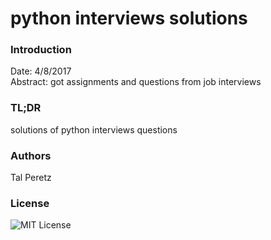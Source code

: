 # python interviews solutions


### Introduction
Date: 4/8/2017 <br>
Abstract: got assignments and questions from job interviews<br>

### TL;DR
solutions of python interviews questions <br>

### Authors
Tal Peretz

### License
![MIT License](https://github.com/talperetz/py_interviews_solutions/blob/master/LICENSE)

